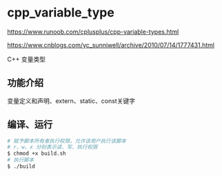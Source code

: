 # cpp_variable_type

https://www.runoob.com/cplusplus/cpp-variable-types.html

https://www.cnblogs.com/yc_sunniwell/archive/2010/07/14/1777431.html

C++ 变量类型

## 功能介绍

变量定义和声明、extern、static、const关键字

## 编译、运行

```sh
# 赋予脚本所有者执行权限，允许该用户执行该脚本
# r、w、x 分别表示读、写、执行权限 
$ chmod +x build.sh 
# 执行脚本
$ ./build
``` 